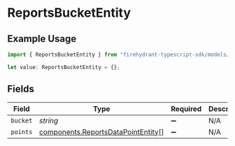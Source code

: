 # ReportsBucketEntity

## Example Usage

```typescript
import { ReportsBucketEntity } from "firehydrant-typescript-sdk/models/components";

let value: ReportsBucketEntity = {};
```

## Fields

| Field                                                                                    | Type                                                                                     | Required                                                                                 | Description                                                                              |
| ---------------------------------------------------------------------------------------- | ---------------------------------------------------------------------------------------- | ---------------------------------------------------------------------------------------- | ---------------------------------------------------------------------------------------- |
| `bucket`                                                                                 | *string*                                                                                 | :heavy_minus_sign:                                                                       | N/A                                                                                      |
| `points`                                                                                 | [components.ReportsDataPointEntity](../../models/components/reportsdatapointentity.md)[] | :heavy_minus_sign:                                                                       | N/A                                                                                      |